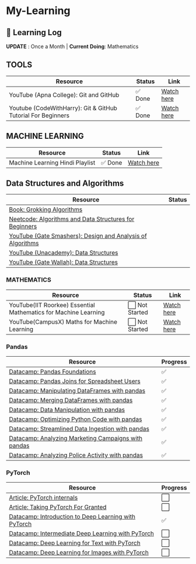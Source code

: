 # My-Learning

## 📘 Learning Log

**UPDATE** : Once a Month | **Current** **Doing**: Mathematics

## TOOLS
| Resource | Status | Link |
|---------|--------|------|
| YouTube (Apna College): Git and GitHub | ✅ Done | [Watch here](https://youtu.be/Ez8F0nW6S-w?si=BxaTN4UrVI4-GpkS) |
| Youtube (CodeWithHarry): Git & GitHub Tutorial For Beginners | ✅ Done | [Watch here](https://youtu.be/gwWKnnCMQ5c?si=YIMgo_aXRtkUTI3_) |


## MACHINE LEARNING

| Resource | Status | Link |
|---------|--------|------|
| Machine Learning Hindi Playlist | ✅ Done | [Watch here](https://youtube.com/playlist?list=PLKnIA16_Rmvbr7zKYQuBfsVkjoLcJgxHH&si=rjqH1lcYjAVJEfaN) |


## Data Structures and Algorithms

|Resource|Status|
|---|---|
|[Book: Grokking Algorithms](https://www.manning.com/books/grokking-algorithms)|
|[Neetcode: Algorithms and Data Structures for Beginners](https://neetcode.io/courses/dsa-for-beginners/0)|
|[YouTube (Gate Smashers): Design and Analysis of Algorithms](https://www.youtube.com/watch?v=u8JZ9gU5o4g&list=PLxCzCOWd7aiHcmS4i14bI0VrMbZTUvlTa)|
|[YouTube (Unacademy): Data Structures](ttps://youtube.com/playlist?list=PLIC0AxWOdm5BvHpI_AtPqqjoADnSqcYgp&si=uUjeuaxpQRQyiDcx)|
|[YouTube (Gate Wallah): Data Structures](https://youtube.com/playlist?list=PL3eEXnCBViH8qQtEEoN7iy8ldG9uaYknF&si=CRXVY3Wsxl_TRhoY)|

### MATHEMATICS

| Resource | Status | Link |
|---------|--------|------|
| YouTube(IIT Roorkee) Essential Mathematics for Machine Learning| ⬜ Not Started |[Watch here](https://youtube.com/playlist?list=PLLy_2iUCG87D1CXFxE-SxCFZUiJzQ3IvE&si=ZOghE6IqVUCGKu-F) |
| YouTube(CampusX) Maths for Machine Learning| ⬜ Not Started |[Watch here](https://youtube.com/playlist?list=PLKnIA16_RmvbYFaaeLY28cWeqV-3vADST&si=W4vHFmw5DOjdy4dQ)|


### Pandas

|Resource|Progress|
|---|---|
|[Datacamp: Pandas Foundations](https://www.datacamp.com/courses/pandas-foundations)|✅|
|[Datacamp: Pandas Joins for Spreadsheet Users](https://www.datacamp.com/courses/pandas-joins-for-spreadsheet-users)|✅|
|[Datacamp: Manipulating DataFrames with pandas](https://www.datacamp.com/courses/manipulating-dataframes-with-pandas)|✅|
|[Datacamp: Merging DataFrames with pandas](https://www.datacamp.com/courses/merging-dataframes-with-pandas)|✅|
|[Datacamp: Data Manipulation with pandas](https://www.datacamp.com/courses/data-manipulation-with-pandas)|✅|
|[Datacamp: Optimizing Python Code with pandas](https://www.datacamp.com/courses/optimizing-python-code-with-pandas)|✅|
|[Datacamp: Streamlined Data Ingestion with pandas](https://www.datacamp.com/courses/streamlined-data-ingestion-with-pandas)|✅|
|[Datacamp: Analyzing Marketing Campaigns with pandas](https://www.datacamp.com/courses/analyzing-marketing-campaigns-with-pandas)|✅|
|[Datacamp: Analyzing Police Activity with pandas](https://www.datacamp.com/courses/analyzing-police-activity-with-pandas)|✅|


### PyTorch

|Resource|Progress|
|---|---|
|[Article: PyTorch internals](https://blog.ezyang.com/2019/05/pytorch-internals/)|⬜|
|[Article: Taking PyTorch For Granted](https://nrehiew.github.io/blog/pytorch/)|⬜|
|[Datacamp: Introduction to Deep Learning with PyTorch](https://www.datacamp.com/courses/deep-learning-with-pytorch)|✅|
|[Datacamp: Intermediate Deep Learning with PyTorch](https://app.datacamp.com/learn/courses/intermediate-deep-learning-with-pytorch)|⬜|
|[Datacamp: Deep Learning for Text with PyTorch](https://www.datacamp.com/courses/deep-learning-for-text-with-pytorch)|⬜|
|[Datacamp: Deep Learning for Images with PyTorch](https://www.datacamp.com/courses/deep-learning-for-images-with-pytorch)|⬜|
